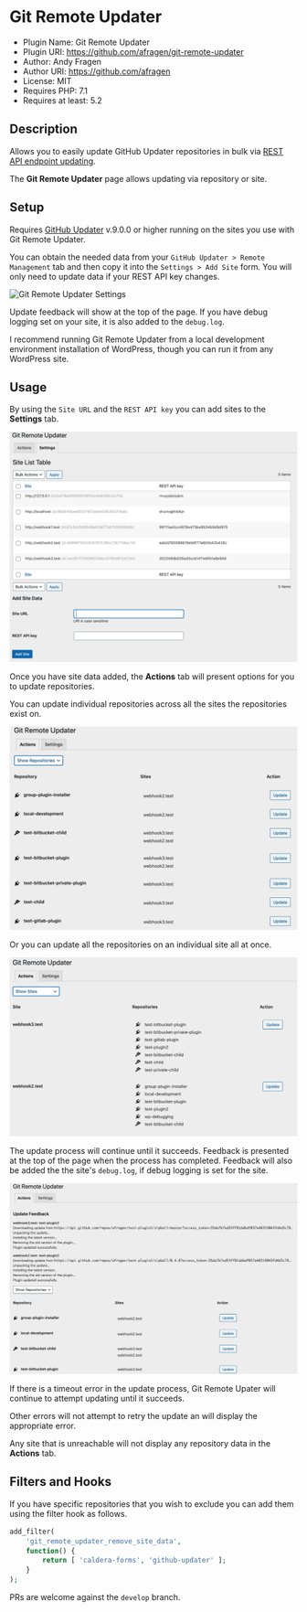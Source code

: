 # Git Remote Updater

 * Plugin Name:       Git Remote Updater
 * Plugin URI:        https://github.com/afragen/git-remote-updater
 * Author:            Andy Fragen
 * Author URI:        https://github.com/afragen
 * License:           MIT
 * Requires PHP:      7.1
 * Requires at least: 5.2

## Description

Allows you to easily update GitHub Updater repositories in bulk via [REST API endpoint updating](https://github.com/afragen/github-updater/wiki/Remote-Management---RESTful-Endpoints).

The **Git Remote Updater** page allows updating via repository or site.

## Setup

Requires [GitHub Updater](https://github.com/afragen/github-updater) v.9.0.0 or higher running on the sites you use with Git Remote Updater.

You can obtain the needed data from your `GitHub Updater > Remote Management` tab and then copy it into the `Settings > Add Site` form. You will only need to update data if your REST API key changes.

![Git Remote Updater Settings](https://github.com/afragen/github-updater/raw/develop/wiki-assets/screenshot-14.png)

Update feedback will show at the top of the page. If you have debug logging set on your site, it is also added to the `debug.log`.

I recommend running Git Remote Updater from a local development environment installation of WordPress, though you can run it from any WordPress site.

## Usage

By using the `Site URL` and the `REST API key` you can add sites to the **Settings** tab.

![Settings](./assets/screenshot-3.png)

Once you have site data added, the **Actions** tab will present options for you to update repositories.

You can update individual repositories across all the sites the repositories exist on.

![Update individual repos](./assets/screenshot-1.png)

Or you can update all the repositories on an individual site all at once.

![Update whole site](./assets/screenshot-2.png)

The update process will continue until it succeeds. Feedback is presented at the top of the page when the process has completed. Feedback will also be added the the site's `debug.log`, if debug logging is set for the site.

![Update Feedback](./assets/screenshot-4.png)

If there is a timeout error in the update process, Git Remote Upater will continue to attempt updating until it succeeds.

Other errors will not attempt to retry the update an will display the appropriate error.

Any site that is unreachable will not display any repository data in the **Actions** tab.

## Filters and Hooks

If you have specific repositories that you wish to exclude you can add them using the filter hook as follows.

```php
add_filter(
	'git_remote_updater_remove_site_data',
	function() {
		return [ 'caldera-forms', 'github-updater' ];
	}
);
```

PRs are welcome against the `develop` branch.
